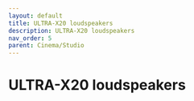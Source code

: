 ```yaml
---
layout: default
title: ULTRA-X20 loudspeakers
description: ULTRA-X20 loudspeakers
nav_order: 5
parent: Cinema/Studio
---
```


# ULTRA-X20 loudspeakers